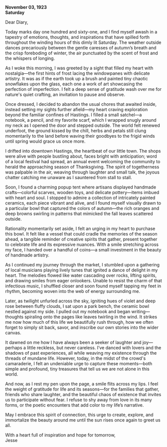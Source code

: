 
**November 03, 1923**  
**Saturday**  

Dear Diary,

Today marks day one hundred and sixty-one, and I find myself awash in a tapestry of emotions, thoughts, and inspirations that have spilled forth throughout the winding hours of this dimly lit Saturday. The weather outside dances precariously between the gentle caresses of autumn’s breath and the crisp foreboding of winter, the air punctuated by the scent of frost and the whispers of longing. 

As I woke this morning, I was greeted by a sight that filled my heart with nostalgia—the first hints of frost lacing the windowpanes with delicate artistry. It was as if the earth took up a brush and painted tiny chaotic snowflakes upon the glass, each one a work of art showcasing the perfection of imperfection. I felt a deep sense of gratitude wash over me for nature's quiet crafting, an invitation to pause and observe.

Once dressed, I decided to abandon the usual chores that awaited inside, instead setting my sights further afield—my heart craving exploration beyond the familiar confines of Hastings. I filled a small satchel—a notebook, a pencil, and my favorite scarf, which I wrapped snugly around my neck as I opened the door and stepped outside. The world felt renewed underfoot, the ground kissed by the chill, herbs and petals still clung momentarily to the land before waving their goodbyes to the frigid winds until spring would grace us once more.

I drifted into downtown Hastings, the heartbeat of our little town. The shops were alive with people bustling about, faces bright with anticipation; word of a local festival had spread, an annual event welcoming the community to herald the approaching season of Thanksgiving. The spirit of togetherness was palpable in the air, weaving through laughter and small talk, the joyous chatter catching me unaware as I sauntered from stall to stall.

Soon, I found a charming popup tent where artisans displayed handmade crafts—colorful scarves, wooden toys, and delicate pottery—items imbued with heart and soul. I stopped to admire a collection of intricately painted ceramics, each piece vibrant and alive, and I found myself visually drawn to a particular bowl that captured the colors of autumn—the rich oranges and deep browns swirling in patterns that mimicked the fall leaves scattered outside.

Rationality momentarily set aside, I felt an urging in my heart to purchase this bowl. It felt like a vessel that could cradle the memories of the season ahead, a tangible reminder of creative spirits that gather, present together to celebrate life and its expressive nuances. With a smile stretching across my face, I handed over a handful of coins—a small investment in the beauty of handmade artistry.

As I continued my journey through the market, I stumbled upon a gathering of local musicians playing lively tunes that ignited a dance of delight in my heart. The melodies flowed like water cascading over rocks, lifting spirits, and drawing smiles from eager onlookers. Unable to resist the charm of that infectious music, I shuffled closer and soon found myself tapping my feet in rhythm, becoming woven into the web of energy surrounding me.

Later, as twilight unfurled across the sky, igniting hues of violet and deep rose between fluffy clouds, I sat upon a park bench, the ceramic bowl nestled against my side. I pulled out my notebook and began writing—thoughts spiraling onto the pages like leaves twirling in the wind. It strikes me now how much of this life we beautifully rush through, how we often forget to simply sit back, savor, and inscribe our own stories into the wider canvas. 

It dawned on me how I have always been a seeker of laughter and joy—perhaps a little reckless, but never careless. I’ve danced with lovers and the shadows of past experiences, all while weaving my existence through the threads of mundane life. However, today, in the midst of the crowd's camaraderie, I felt an undeniable urge to capture these moments—both simple and profound, tiny treasures that tell us we are not alone in this world.

And now, as I rest my pen upon the page, a smile flits across my lips. I feel the weight of gratitude for life and its seasons—for the families that gather, friends who share laughter, and the beautiful chaos of existence that invites us to participate without fear. I refuse to shy away from love in its many forms, or the poetic encounters that add color to my life’s narrative.

May I embrace this spirit of connection, this urge to create, explore, and immortalize the beauty around me until the sun rises once again to greet us all. 

With a heart full of inspiration and hope for tomorrow,  
Jesse
